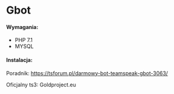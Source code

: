 # Gbot

#### Wymagania:

- PHP 7.1
- MYSQL


#### Instalacja:

Poradnik: https://tsforum.pl/darmowy-bot-teamspeak-gbot-3063/

Oficjalny ts3: Goldproject.eu
